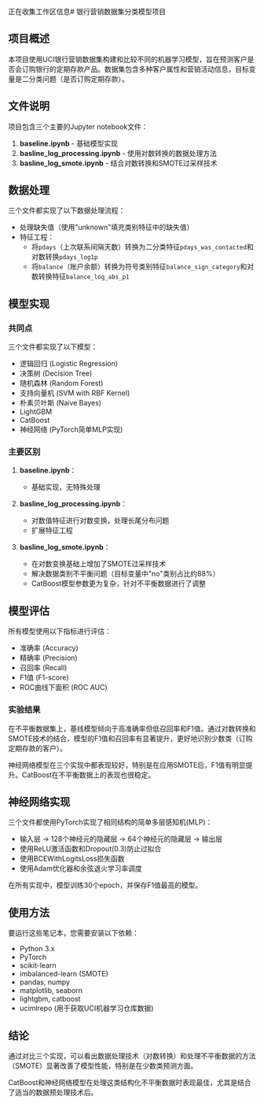 正在收集工作区信息# 银行营销数据集分类模型项目

## 项目概述

本项目使用UCI银行营销数据集构建和比较不同的机器学习模型，旨在预测客户是否会订购银行的定期存款产品。数据集包含多种客户属性和营销活动信息，目标变量是二分类问题（是否订购定期存款）。

## 文件说明

项目包含三个主要的Jupyter notebook文件：

1. **baseline.ipynb** - 基础模型实现
2. **basline_log_processing.ipynb** - 使用对数转换的数据处理方法
3. **basline_log_smote.ipynb** - 结合对数转换和SMOTE过采样技术

## 数据处理

三个文件都实现了以下数据处理流程：

- 处理缺失值（使用"unknown"填充类别特征中的缺失值）
- 特征工程：
  - 将`pdays`（上次联系间隔天数）转换为二分类特征`pdays_was_contacted`和对数转换`pdays_log1p`
  - 将`balance`（账户余额）转换为符号类别特征`balance_sign_category`和对数转换特征`balance_log_abs_p1`

## 模型实现

### 共同点

三个文件都实现了以下模型：

- 逻辑回归 (Logistic Regression)
- 决策树 (Decision Tree)
- 随机森林 (Random Forest)
- 支持向量机 (SVM with RBF Kernel)
- 朴素贝叶斯 (Naive Bayes)
- LightGBM
- CatBoost
- 神经网络 (PyTorch简单MLP实现)

### 主要区别

1. **baseline.ipynb**：
   - 基础实现，无特殊处理

2. **basline_log_processing.ipynb**：
   - 对数值特征进行对数变换，处理长尾分布问题
   - 扩展特征工程

3. **basline_log_smote.ipynb**：
   - 在对数变换基础上增加了SMOTE过采样技术
   - 解决数据类别不平衡问题（目标变量中"no"类别占比约88%）
   - CatBoost模型参数更为复杂，针对不平衡数据进行了调整

## 模型评估

所有模型使用以下指标进行评估：
- 准确率 (Accuracy)
- 精确率 (Precision)
- 召回率 (Recall)
- F1值 (F1-score)
- ROC曲线下面积 (ROC AUC)

### 实验结果

在不平衡数据集上，基线模型倾向于高准确率但低召回率和F1值。通过对数转换和SMOTE技术的结合，模型的F1值和召回率有显著提升，更好地识别少数类（订购定期存款的客户）。

神经网络模型在三个实现中都表现较好，特别是在应用SMOTE后，F1值有明显提升。CatBoost在不平衡数据上的表现也很稳定。

## 神经网络实现

三个文件都使用PyTorch实现了相同结构的简单多层感知机(MLP)：
- 输入层 -> 128个神经元的隐藏层 -> 64个神经元的隐藏层 -> 输出层
- 使用ReLU激活函数和Dropout(0.3)防止过拟合
- 使用BCEWithLogitsLoss损失函数
- 使用Adam优化器和余弦退火学习率调度

在所有实现中，模型训练30个epoch，并保存F1值最高的模型。

## 使用方法

要运行这些笔记本，您需要安装以下依赖：
- Python 3.x
- PyTorch
- scikit-learn
- imbalanced-learn (SMOTE)
- pandas, numpy
- matplotlib, seaborn
- lightgbm, catboost
- ucimlrepo (用于获取UCI机器学习仓库数据)

## 结论

通过对比三个实现，可以看出数据处理技术（对数转换）和处理不平衡数据的方法（SMOTE）显著改善了模型性能，特别是在少数类预测方面。

CatBoost和神经网络模型在处理这类结构化不平衡数据时表现最佳，尤其是结合了适当的数据预处理技术后。